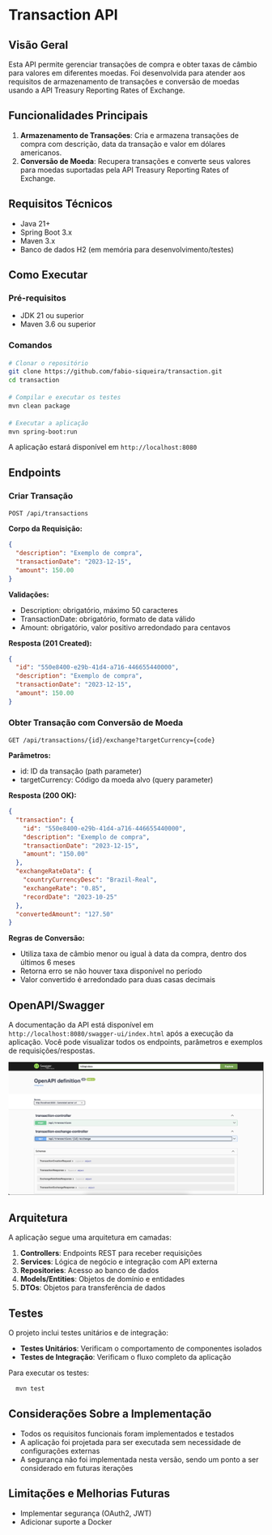# Transaction API

## Visão Geral

Esta API permite gerenciar transações de compra e obter taxas de câmbio para valores em diferentes moedas. Foi desenvolvida para atender aos requisitos de armazenamento de transações e conversão de moedas usando a API Treasury Reporting Rates of Exchange.

## Funcionalidades Principais

1. **Armazenamento de Transações**: Cria e armazena transações de compra com descrição, data da transação e valor em dólares americanos.
2. **Conversão de Moeda**: Recupera transações e converte seus valores para moedas suportadas pela API Treasury Reporting Rates of Exchange.

## Requisitos Técnicos

- Java 21+
- Spring Boot 3.x
- Maven 3.x
- Banco de dados H2 (em memória para desenvolvimento/testes)

## Como Executar

### Pré-requisitos
- JDK 21 ou superior
- Maven 3.6 ou superior

### Comandos

```bash
# Clonar o repositório
git clone https://github.com/fabio-siqueira/transaction.git
cd transaction

# Compilar e executar os testes
mvn clean package

# Executar a aplicação
mvn spring-boot:run
```

A aplicação estará disponível em `http://localhost:8080`

## Endpoints

### Criar Transação

```
POST /api/transactions
```

**Corpo da Requisição:**
```json
{
  "description": "Exemplo de compra",
  "transactionDate": "2023-12-15",
  "amount": 150.00
}
```

**Validações:**
- Description: obrigatório, máximo 50 caracteres
- TransactionDate: obrigatório, formato de data válido
- Amount: obrigatório, valor positivo arredondado para centavos

**Resposta (201 Created):**
```json
{
  "id": "550e8400-e29b-41d4-a716-446655440000",
  "description": "Exemplo de compra",
  "transactionDate": "2023-12-15",
  "amount": 150.00
}
```

### Obter Transação com Conversão de Moeda

```
GET /api/transactions/{id}/exchange?targetCurrency={code}
```

**Parâmetros:**
- id: ID da transação (path parameter)
- targetCurrency: Código da moeda alvo (query parameter)

**Resposta (200 OK):**
```json
{
  "transaction": {
    "id": "550e8400-e29b-41d4-a716-446655440000",
    "description": "Exemplo de compra",
    "transactionDate": "2023-12-15",
    "amount": "150.00"
  },
  "exchangeRateData": {
    "countryCurrencyDesc": "Brazil-Real",
    "exchangeRate": "0.85",
    "recordDate": "2023-10-25"
  },
  "convertedAmount": "127.50"
}
```

**Regras de Conversão:**
- Utiliza taxa de câmbio menor ou igual à data da compra, dentro dos últimos 6 meses
- Retorna erro se não houver taxa disponível no período
- Valor convertido é arredondado para duas casas decimais

## OpenAPI/Swagger
A documentação da API está disponível em `http://localhost:8080/swagger-ui/index.html` após a execução da aplicação. Você pode visualizar todos os endpoints, parâmetros e exemplos de requisições/respostas.

<img src="docs/swagger-page.png" alt="Swagger UI" width="800"/>

## Arquitetura

A aplicação segue uma arquitetura em camadas:

1. **Controllers**: Endpoints REST para receber requisições
2. **Services**: Lógica de negócio e integração com API externa
3. **Repositories**: Acesso ao banco de dados
4. **Models/Entities**: Objetos de domínio e entidades
5. **DTOs**: Objetos para transferência de dados

## Testes

O projeto inclui testes unitários e de integração:

- **Testes Unitários**: Verificam o comportamento de componentes isolados
- **Testes de Integração**: Verificam o fluxo completo da aplicação

Para executar os testes:
```bash 
  mvn test 
```

## Considerações Sobre a Implementação

- Todos os requisitos funcionais foram implementados e testados
- A aplicação foi projetada para ser executada sem necessidade de configurações externas
- A segurança não foi implementada nesta versão, sendo um ponto a ser considerado em futuras iterações

## Limitações e Melhorias Futuras

- Implementar segurança (OAuth2, JWT)
- Adicionar suporte a Docker
